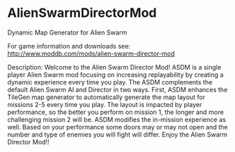 AlienSwarmDirectorMod
=====================

Dynamic Map Generator for Alien Swarm

For game information and downloads see: http://www.moddb.com/mods/alien-swarm-director-mod

Description:
Welcome to the Alien Swarm Director Mod! ASDM is a single player Alien Swarm mod focusing on increasing replayability by creating a dynamic experience every time you play. The ASDM complements the default Alien Swarm AI and Director in two ways. First, ASDM enhances the TileGen map generator to automatically generate the map layout for missions 2-5 every time you play. The layout is impacted by player performance, so the better you perform on mission 1, the longer and more challenging mission 2 will be. ASDM modifies the in-mission experience as well. Based on your performance some doors may or may not open and the number and type of enemies you will fight will differ. Enjoy the Alien Swarm Director Mod!!
